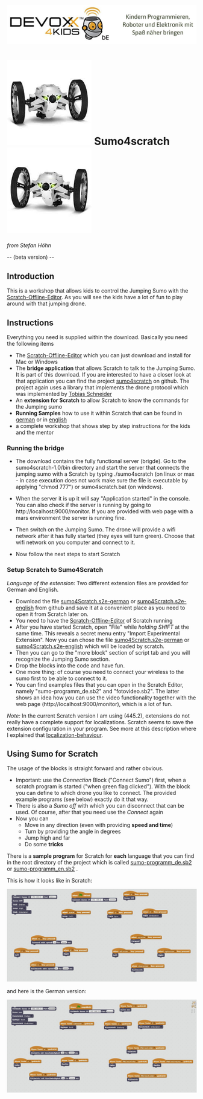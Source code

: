 ![Devoxx4Kids](./logo.jpg)


# ![Devoxx4Kids](./jumping-sumo.jpg)  Sumo4scratch  ![Devoxx4Kids](./jumping-sumo-flipped.jpg)
*from Stefan Höhn*

-- (beta version) --

[Tobias Schneider]: https://github.com/derTobsch
[Scratch-Offline-Editor]: https://scratch.mit.edu/scratch2download/
[Jumping Sumo Drone]: http://www.parrot.com/usa/products/jumping-sumo/
[Parrot]: http://www.parrot.com/
[sumo4scratch]: https://github.com/Devoxx4KidsDE/sumo4scratch

## Introduction

This is a workshop that allows kids to control the Jumping Sumo with the [Scratch-Offline-Editor]. As you will see the kids have a lot of fun to play around with that jumping drone.


## Instructions

Everything you need is supplied within the download. Basically you need the following items

* The [Scratch-Offline-Editor] which you can just download and install for Mac or Windows
* The **bridge application** that allows Scratch to talk to the Jumping Sumo. It is part of this download. If you are interested to have a closer look at that application you can find the project [sumo4scratch] on github. The project again uses a library that implements the drone protocol which was implemented by [Tobias Schneider]
* An **extension for Scratch** to allow Scratch to know the commands for the Jumping sumo
* **Running Samples** how to use it within Scratch that can be found in [german](./Scratch/de/sumo-programm.sb2) or in [english](./Scratch/en/sumo-programm.sb2)
* a complete workshop that shows step by step instructions for the kids and the mentor

### Running the bridge

* The download contains the fully functional server (brigde). Go to the sumo4scratch-1.0/bin directory and start the server that connects the jumping sumo with a Scratch by typing ./sumo4scratch (on linux or max - in case execution does not work make sure the file is executable by applying "chmod 777") or sumo4scratch.bat (on windows).

* When the server it is up it will say "Application started" in the console. You can also check if the server is running by going to http://localhost:9000/monitor. If you are provided with web page with a mars environment the server is running fine.

* Then switch on the Jumping Sumo. The drone will provide a wifi network after it has fully started (they eyes will turn green). Choose that wifi network on you computer and connect to it.

* Now follow the next steps to start Scratch


### Setup Scratch to Sumo4Scratch

*Language of the extension*: Two different extension files are provided for German and English.

[sumo4Scratch.s2e-german]:  https://github.com/Devoxx4KidsDE/sumo4scratch/tree/master/Scratch/de/sumo4Scratch_de.s2e
[sumo4Scratch.s2e-english]: https://github.com/Devoxx4KidsDE/sumo4scratch/tree/master/Scratch/en/sumo4Scratch_en.s2e

* Download the file [sumo4Scratch.s2e-german] or [sumo4Scratch.s2e-english] from github and save it at a convenient place as you need to open it from Scratch later on.
* You need to have the [Scratch-Offline-Editor] of Scratch running
* After you have started Scratch, open "File" while *holding SHIFT* at the same time. This reveals a secret menu entry "Import Experimental Extension". Now you can chose the file [sumo4Scratch.s2e-german] or [sumo4Scratch.s2e-english] which will be loaded by scratch.
* Then you can go to the "more block" section of script tab and you will recognize the Jumping Sumo section.
* Drop the blocks into the code and have fun.
* One more thing: of course you need to connect your wireless to the sumo first to be able to connect to it.
* You can find examples files that you can open in the Scratch Editor, namely "sumo-programm_de.sb2" and "fotovideo.sb2". The latter shows an idea how you can use the video functionality together with the web page (http://localhost:9000/monitor), which is a lot of fun.

[localization-behaviour]: https://scratch.mit.edu/discuss/topic/191003/
*Note:* In the current Scratch version I am using (445.2), extensions do not really have a complete support for localizations. Scratch seems to save the extension configuration in your program. See more at this description where I explained that [localization-behaviour].

## Using Sumo for Scratch

The usage of the blocks is straight forward and rather obvious.

* Important: use the *Connection* Block ("Connect Sumo") first, when a scratch program is started ("when green flag clicked"). With the block you can define to which drone you like to connect. The provided example programs (see below) exactly do it that way.
* There is also a *Sumo off* with which you can disconnect that can be used. Of course, after that you need use the *Connect* again
* Now you can
	* Move in any direction (even with providing __speed and time__)
	* Turn by providing the angle in degrees
	* Jump high and far
	* Do some __tricks__

[sumo-programm_de.sb2]: https://github.com/Devoxx4KidsDE/sumo4scratch/tree/master/Scratch/de/sumo-programm.sb2
[sumo-programm_en.sb2]: https://github.com/Devoxx4KidsDE/sumo4scratch/tree/master/Scratch/en/sumo-programm.sb2

There is a __sample program__ for Scratch for __each__ language that you can find in the root directory of the project which is called [sumo-programm_de.sb2] or [sumo-programm_en.sb2] .

This is how it looks like in Scratch:

![English Sample](./scratch-sample_en.jpg)

and here is the German version:

![German Sample](./scratch-sample_de.jpg)
